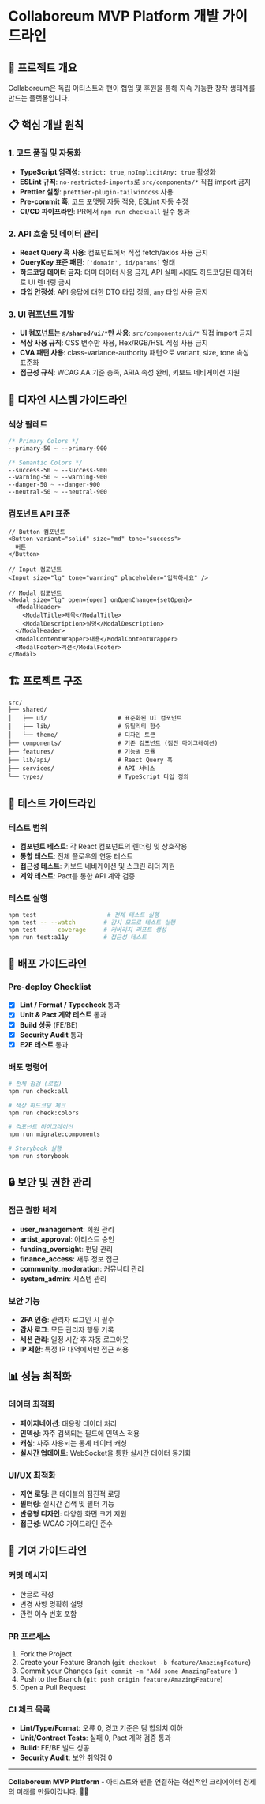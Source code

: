 # Collaboreum MVP Platform 개발 가이드라인

## 🎯 프로젝트 개요
Collaboreum은 독립 아티스트와 팬이 협업 및 후원을 통해 지속 가능한 창작 생태계를 만드는 플랫폼입니다.

## 📋 핵심 개발 원칙

### 1. 코드 품질 및 자동화
- **TypeScript 엄격성**: `strict: true`, `noImplicitAny: true` 활성화
- **ESLint 규칙**: `no-restricted-imports`로 `src/components/*` 직접 import 금지
- **Prettier 설정**: `prettier-plugin-tailwindcss` 사용
- **Pre-commit 훅**: 코드 포맷팅 자동 적용, ESLint 자동 수정
- **CI/CD 파이프라인**: PR에서 `npm run check:all` 필수 통과

### 2. API 호출 및 데이터 관리
- **React Query 훅 사용**: 컴포넌트에서 직접 fetch/axios 사용 금지
- **QueryKey 표준 패턴**: `['domain', id/params]` 형태
- **하드코딩 데이터 금지**: 더미 데이터 사용 금지, API 실패 시에도 하드코딩된 데이터로 UI 렌더링 금지
- **타입 안정성**: API 응답에 대한 DTO 타입 정의, `any` 타입 사용 금지

### 3. UI 컴포넌트 개발
- **UI 컴포넌트는 `@/shared/ui/*`만 사용**: `src/components/ui/*` 직접 import 금지
- **색상 사용 규칙**: CSS 변수만 사용, Hex/RGB/HSL 직접 사용 금지
- **CVA 패턴 사용**: class-variance-authority 패턴으로 variant, size, tone 속성 표준화
- **접근성 규칙**: WCAG AA 기준 충족, ARIA 속성 완비, 키보드 네비게이션 지원

## 🎨 디자인 시스템 가이드라인

### 색상 팔레트
```css
/* Primary Colors */
--primary-50 ~ --primary-900

/* Semantic Colors */
--success-50 ~ --success-900
--warning-50 ~ --warning-900
--danger-50 ~ --danger-900
--neutral-50 ~ --neutral-900
```

### 컴포넌트 API 표준
```tsx
// Button 컴포넌트
<Button variant="solid" size="md" tone="success">
  버튼
</Button>

// Input 컴포넌트
<Input size="lg" tone="warning" placeholder="입력하세요" />

// Modal 컴포넌트
<Modal size="lg" open={open} onOpenChange={setOpen}>
  <ModalHeader>
    <ModalTitle>제목</ModalTitle>
    <ModalDescription>설명</ModalDescription>
  </ModalHeader>
  <ModalContentWrapper>내용</ModalContentWrapper>
  <ModalFooter>액션</ModalFooter>
</Modal>
```

## 🏗️ 프로젝트 구조

```
src/
├── shared/
│   ├── ui/                    # 표준화된 UI 컴포넌트
│   ├── lib/                   # 유틸리티 함수
│   └── theme/                 # 디자인 토큰
├── components/                # 기존 컴포넌트 (점진 마이그레이션)
├── features/                  # 기능별 모듈
├── lib/api/                   # React Query 훅
├── services/                  # API 서비스
└── types/                     # TypeScript 타입 정의
```

## 🧪 테스트 가이드라인

### 테스트 범위
- **컴포넌트 테스트**: 각 React 컴포넌트의 렌더링 및 상호작용
- **통합 테스트**: 전체 플로우의 연동 테스트
- **접근성 테스트**: 키보드 네비게이션 및 스크린 리더 지원
- **계약 테스트**: Pact를 통한 API 계약 검증

### 테스트 실행
```bash
npm test                    # 전체 테스트 실행
npm test -- --watch        # 감시 모드로 테스트 실행
npm test -- --coverage     # 커버리지 리포트 생성
npm run test:a11y          # 접근성 테스트
```

## 🚀 배포 가이드라인

### Pre-deploy Checklist
- [x] **Lint / Format / Typecheck** 통과
- [x] **Unit & Pact 계약 테스트** 통과
- [x] **Build 성공** (FE/BE)
- [x] **Security Audit** 통과
- [x] **E2E 테스트** 통과

### 배포 명령어
```bash
# 전체 점검 (로컬)
npm run check:all

# 색상 하드코딩 체크
npm run check:colors

# 컴포넌트 마이그레이션
npm run migrate:components

# Storybook 실행
npm run storybook
```

## 🔒 보안 및 권한 관리

### 접근 권한 체계
- **user_management**: 회원 관리
- **artist_approval**: 아티스트 승인
- **funding_oversight**: 펀딩 관리
- **finance_access**: 재무 정보 접근
- **community_moderation**: 커뮤니티 관리
- **system_admin**: 시스템 관리

### 보안 기능
- **2FA 인증**: 관리자 로그인 시 필수
- **감사 로그**: 모든 관리자 행동 기록
- **세션 관리**: 일정 시간 후 자동 로그아웃
- **IP 제한**: 특정 IP 대역에서만 접근 허용

## 📊 성능 최적화

### 데이터 최적화
- **페이지네이션**: 대용량 데이터 처리
- **인덱싱**: 자주 검색되는 필드에 인덱스 적용
- **캐싱**: 자주 사용되는 통계 데이터 캐싱
- **실시간 업데이트**: WebSocket을 통한 실시간 데이터 동기화

### UI/UX 최적화
- **지연 로딩**: 큰 테이블의 점진적 로딩
- **필터링**: 실시간 검색 및 필터 기능
- **반응형 디자인**: 다양한 화면 크기 지원
- **접근성**: WCAG 가이드라인 준수

## 🤝 기여 가이드라인

### 커밋 메시지
- 한글로 작성
- 변경 사항 명확히 설명
- 관련 이슈 번호 포함

### PR 프로세스
1. Fork the Project
2. Create your Feature Branch (`git checkout -b feature/AmazingFeature`)
3. Commit your Changes (`git commit -m 'Add some AmazingFeature'`)
4. Push to the Branch (`git push origin feature/AmazingFeature`)
5. Open a Pull Request

### CI 체크 목록
- **Lint/Type/Format**: 오류 0, 경고 기준은 팀 합의치 이하
- **Unit/Contract Tests**: 실패 0, Pact 계약 검증 통과
- **Build**: FE/BE 빌드 성공
- **Security Audit**: 보안 취약점 0

---

**Collaboreum MVP Platform** - 아티스트와 팬을 연결하는 혁신적인 크리에이터 경제의 미래를 만들어갑니다. 🎨✨
